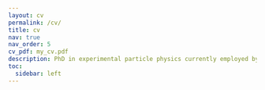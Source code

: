 ```yaml
---
layout: cv
permalink: /cv/
title: cv
nav: true
nav_order: 5
cv_pdf: my_cv.pdf
description: PhD in experimental particle physics currently employed by Stanford University. I am driven by the possibility of applying my experience analyzing big data and my knowledge in AI, statistics, data science and software development, to projects that will generate value and have a direct positive impact in society
toc:
  sidebar: left
---
```

